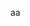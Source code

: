 aa

<!-- Realtime chat app
v1.0
With it, you can talk with your friends in everywhere!
Major function:
1. Sign in/ Login
2. Authentication/ Authorization
3. Manage student's information
4. Import data of student from excel file

Tech stack:
1. Nodejs
2. mysql
3. Sails framework
4. html5, css, bootstrap, angularjs -->
